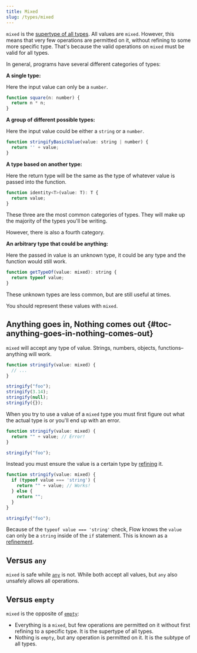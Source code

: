 ```yaml
---
title: Mixed
slug: /types/mixed
---
```


`mixed` is the [supertype of all types](../../lang/type-hierarchy). All values are `mixed`.
However, this means that very few operations are permitted on it, without refining to some more specific type.
That's because the valid operations on `mixed` must be valid for all types.

In general, programs have several different categories of types:

**A single type:**

Here the input value can only be a `number`.

```js flow-check
function square(n: number) {
  return n * n;
}
```

**A group of different possible types:**

Here the input value could be either a `string` or a `number`.

```js flow-check
function stringifyBasicValue(value: string | number) {
  return '' + value;
}
```

**A type based on another type:**

Here the return type will be the same as the type of whatever value is passed
into the function.

```js flow-check
function identity<T>(value: T): T {
  return value;
}
```

These three are the most common categories of types. They will make up the
majority of the types you'll be writing.

However, there is also a fourth category.

**An arbitrary type that could be anything:**

Here the passed in value is an unknown type, it could be any type and the
function would still work.

```js flow-check
function getTypeOf(value: mixed): string {
  return typeof value;
}
```

These unknown types are less common, but are still useful at times.

You should represent these values with `mixed`.

## Anything goes in, Nothing comes out {#toc-anything-goes-in-nothing-comes-out}

`mixed` will accept any type of value. Strings, numbers, objects, functions–
anything will work.

```js flow-check
function stringify(value: mixed) {
  // ...
}

stringify("foo");
stringify(3.14);
stringify(null);
stringify({});
```

When you try to use a value of a `mixed` type you must first figure out what
the actual type is or you'll end up with an error.

```js flow-check
function stringify(value: mixed) {
  return "" + value; // Error!
}

stringify("foo");
```

Instead you must ensure the value is a certain type by [refining](../../lang/refinements/) it.

```js flow-check
function stringify(value: mixed) {
  if (typeof value === 'string') {
    return "" + value; // Works!
  } else {
    return "";
  }
}

stringify("foo");
```

Because of the `typeof value === 'string'` check, Flow knows the `value` can
only be a `string` inside of the `if` statement. This is known as a
[refinement](../../lang/refinements/).

## Versus `any`
`mixed` is safe while [`any`](../any) is not. While both accept all values, but `any` also unsafely allows all operations.

## Versus `empty`
`mixed` is the opposite of [`empty`](../empty):
- Everything is a `mixed`, but few operations are permitted on it without first refining to a specific type. It is the supertype of all types.
- Nothing is `empty`, but any operation is permitted on it. It is the subtype of all types.
